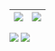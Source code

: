 
| [![](https://github.com/astro7x/astro7x/blob/master/img/git0.gif)](https://www.astroa.net)  | [![](https://github.com/astro7x/astro7x/blob/master/img/git1.gif)](https://www.astroa.net) 
|:---:|:---:|


[![](https://img.shields.io/badge/astro-v3.1-black)](https://www.astroa.net)
[![](https://img.shields.io/badge/astroa.net-web-blue)](https://www.astroa.net)
